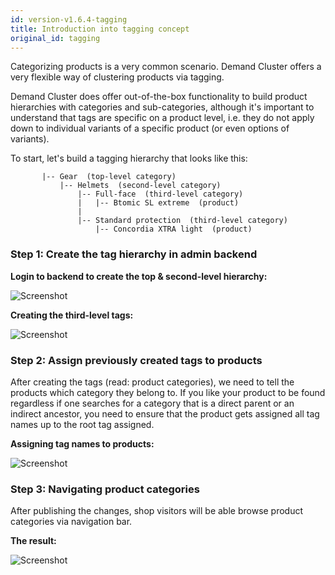 ```yaml
---
id: version-v1.6.4-tagging
title: Introduction into tagging concept
original_id: tagging
---
```

    
Categorizing products is a very common scenario. Demand Cluster offers a very flexible way of clustering products via tagging.

Demand Cluster does offer out-of-the-box functionality to build product hierarchies with categories and sub-categories, although it's important to understand that tags are specific on a product level, i.e. they do not apply down to individual variants of a specific product (or even options of variants).

To start, let's build a tagging hierarchy that looks like this:
```
       |-- Gear  (top-level category)
           |-- Helmets  (second-level category)
               |-- Full-face  (third-level category)
               |   |-- Btomic SL extreme  (product)
               |
               |-- Standard protection  (third-level category)
                   |-- Concordia XTRA light  (product)
```


### Step 1: Create the tag hierarchy in admin backend

**Login to backend to create the top & second-level hierarchy:**

![Screenshot](/assets/admin-tagging-step-1.jpg)

**Creating the third-level tags:**

![Screenshot](/assets/admin-tagging-step-2.jpg)


### Step 2: Assign previously created tags to products

After creating the tags (read: product categories), we need to tell the products which category they belong to. If you like your product to be found regardless if one searches for a category that is a direct parent or an indirect ancestor, you need to ensure that the product gets assigned all tag names up to the root tag assigned.

**Assigning tag names to products:**

![Screenshot](/assets/admin-tagging-step-3.jpg)


### Step 3: Navigating product categories

After publishing the changes, shop visitors will be able browse product categories via navigation bar.

**The result:**

![Screenshot](/assets/admin-tagging-step-4.jpg)
